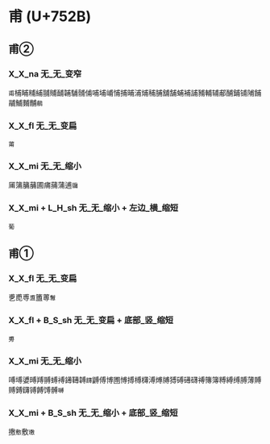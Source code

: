 # 甫 (U+752B) 

## 甫②

### X_X_na 无_无_变窄
`甫`㭪䀯䊇䋠䎍䝵䩉䪔䮒䯙俌哺埔峬悑捕晡浦烳秿脯舖舗蜅補誧豧輔辅郙酺鋪铺陠餔鬴鯆麱黼`鵏`

### X_X_fl 无_无_变扁
`莆`

### X_X_mi 无_无_缩小
㕊䈬䈻䔕圃痡蒱蒲逋`牖`

### X_X_mi + L_H_sh 无_无_缩小 + 左边_横_缩短
`葡`

## 甫① 

### X_X_fl 无_无_变扁
乶喸尃`盙`簠蒪`䰊`

### X_X_fl + B_S_sh 无_无_变扁 + 底部_竖_缩短
`旉`

### X_X_mi 无_无_缩小
㗘㙛㜑㬍䍸䎔䗚䙏䥬䪇䪙`䭦`䶈傅博圑愽搏榑欂溥煿牔猼磗礡礴禣簙簿糐縛缚膊薄賻赙鎛鑮镈餺馎髆`嚩`

### X_X_mi + B_S_sh 无_无_缩小 + 底部_竖_缩短
㩤`懯`敷`璷`